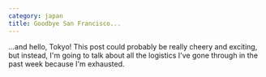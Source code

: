 ```yaml
---
category: japan
title: Goodbye San Francisco...
---
```


...and hello, Tokyo! This post could probably be really cheery and exciting, but instead, I'm going to talk about all the logistics I've gone through in the past week because I'm exhausted.

